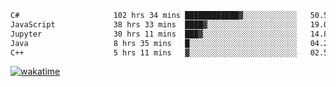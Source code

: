 <!--START_SECTION:waka-->

```txt
C#                     102 hrs 34 mins ████████████▓░░░░░░░░░░░░   50.54 %
JavaScript             38 hrs 33 mins  ████▓░░░░░░░░░░░░░░░░░░░░   19.00 %
Jupyter                30 hrs 11 mins  ███▓░░░░░░░░░░░░░░░░░░░░░   14.88 %
Java                   8 hrs 35 mins   █░░░░░░░░░░░░░░░░░░░░░░░░   04.23 %
C++                    5 hrs 11 mins   ▓░░░░░░░░░░░░░░░░░░░░░░░░   02.56 %
```

<!--END_SECTION:waka-->
[![wakatime](https://wakatime.com/badge/user/6c2f442e-41b4-42e3-bc06-d5d8203ad1da.svg)](https://wakatime.com/@6c2f442e-41b4-42e3-bc06-d5d8203ad1da)
